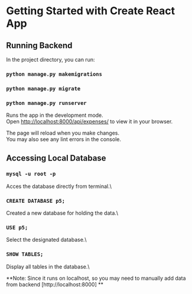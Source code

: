 # Getting Started with Create React App

## Running Backend

In the project directory, you can run:

### `python manage.py makemigrations`
### `python manage.py migrate`
### `python manage.py runserver`

Runs the app in the development mode.\
Open [http://localhost:8000/api/expenses/](http://localhost:8000/api/expenses/) to view it in your browser.

The page will reload when you make changes.\
You may also see any lint errors in the console.

## Accessing Local Database

### `mysql -u root -p`

Acces the database directly from terminal.\

### `CREATE DATABASE p5;`

Created a new database for holding the data.\

### `USE p5;`

Select the designated database.\

### `SHOW TABLES;`
Display all tables in the database.\


**Note: Since it runs on localhost, so you may need to manually add data from backend [http://localhost:8000] **

